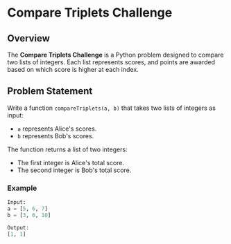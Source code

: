 # Compare Triplets Challenge

## Overview
The **Compare Triplets Challenge** is a Python problem designed to compare two lists of integers. Each list represents scores, and points are awarded based on which score is higher at each index.

## Problem Statement
Write a function `compareTriplets(a, b)` that takes two lists of integers as input:
- `a` represents Alice's scores.
- `b` represents Bob's scores.

The function returns a list of two integers:  
- The first integer is Alice's total score.
- The second integer is Bob's total score.

### Example
```python
Input:
a = [5, 6, 7]
b = [3, 6, 10]

Output:
[1, 1]

